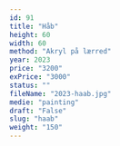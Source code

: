 ```yaml
---
id: 91
title: "Håb"
height: 60
width: 60
method: "Akryl på lærred"
year: 2023
price: "3200"
exPrice: "3000"
status: ""
fileName: "2023-haab.jpg"
medie: "painting"
draft: "False"
slug: "haab"
weight: "150"
---
```

